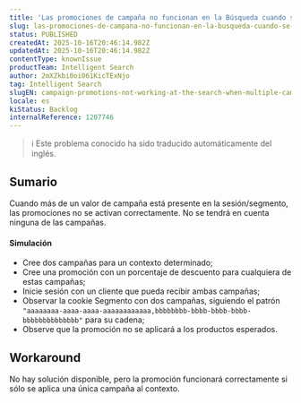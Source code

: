 ```yaml
---
title: 'Las promociones de campaña no funcionan en la Búsqueda cuando se aplican varias campañas'
slug: las-promociones-de-campana-no-funcionan-en-la-busqueda-cuando-se-aplican-varias-campanas
status: PUBLISHED
createdAt: 2025-10-16T20:46:14.982Z
updatedAt: 2025-10-16T20:46:14.982Z
contentType: knownIssue
productTeam: Intelligent Search
author: 2mXZkbi0oi061KicTExNjo
tag: Intelligent Search
slugEN: campaign-promotions-not-working-at-the-search-when-multiple-campaigns-are-applicable
locale: es
kiStatus: Backlog
internalReference: 1207746
---
```


>ℹ️ Este problema conocido ha sido traducido automáticamente del inglés.

## Sumario


Cuando más de un valor de campaña está presente en la sesión/segmento, las promociones no se activan correctamente. No se tendrá en cuenta ninguna de las campañas.


#### Simulación



- Cree dos campañas para un contexto determinado;
- Cree una promoción con un porcentaje de descuento para cualquiera de estas campañas;
- Inicie sesión con un cliente que pueda recibir ambas campañas;
- Observar la cookie Segmento con dos campañas, siguiendo el patrón `"aaaaaaaa-aaaa-aaaa-aaaaaaaaaaaa,bbbbbbbb-bbbb-bbbb-bbbb-bbbbbbbbbbbbbb"` para su cadena;
- Observe que la promoción no se aplicará a los productos esperados.

## Workaround


No hay solución disponible, pero la promoción funcionará correctamente si sólo se aplica una única campaña al contexto.



